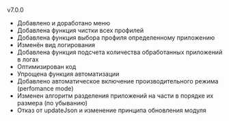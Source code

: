 v7.0.0
- Добавлено и доработано меню
- Добавлена функция чистки всех профилей
- Добавлена функция выбора профиля определенному приложению
- Изменён вид логирования
- Добавлена функция подсчета количества обработанных приложений в логах
- Оптимизирован код
- Упрощена функция автоматизации
- Добавлено автоматическое включение производительного режима (perfomance mode)
- Изменен алгоритм разделения приложений на части в порядке их размера (по убыванию)
- Отказ от updateJson и изменение принципа обновления модуля 

